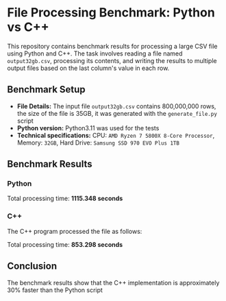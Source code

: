# File Processing Benchmark: Python vs C++

This repository contains benchmark results for processing a large CSV file using Python and C++. The task involves reading a file named `output32gb.csv`, processing its contents, and writing the results to multiple output files based on the last column's value in each row.

## Benchmark Setup
- **File Details:** The input file `output32gb.csv` contains 800,000,000 rows, the size of the file is 35GB, it was generated with the `generate_file.py` script
- **Python version:** Python3.11 was used for the tests
- **Technical specifications:** CPU: `AMD Ryzen 7 5800X 8-Core Processor`, Memory: `32GB`, Hard Drive: `Samsung SSD 970 EVO Plus 1TB`

## Benchmark Results
### Python
Total processing time: **1115.348 seconds**

### C++

The C++ program processed the file as follows:

Total processing time: **853.298 seconds**

## Conclusion
The benchmark results show that the C++ implementation is approximately 30% faster than the Python script